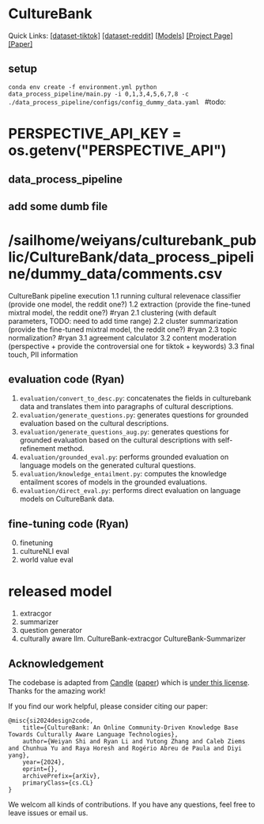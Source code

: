 # CultureBank
Quick Links: [[dataset-tiktok]](https://huggingface.co/datasets/SALT-NLP/CultureBank-TikTok) [[dataset-reddit]](https://huggingface.co/datasets/SALT-NLP/CultureBank-Reddit) [[Models](https://huggingface.co/datasets/SALT-NLP/CultureBank-Reddit)] [[Project Page]](https://salt-nlp.github.io/Design2Code/) [[Paper]](https://salt-nlp.github.io/Design2Code/)

## setup
`conda env create -f environment.yml
python data_process_pipeline/main.py -i 0,1,3,4,5,6,7,8 -c ./data_process_pipeline/configs/config_dummy_data.yaml
`
#todo:
# PERSPECTIVE_API_KEY = os.getenv("PERSPECTIVE_API")

## data_process_pipeline
## add some dumb file
# /sailhome/weiyans/culturebank_public/CultureBank/data_process_pipeline/dummy_data/comments.csv
CultureBank pipeline execution
1.1 running cultural relevenace classifier (provide one model, the reddit one?)
1.2 extraction (provide the fine-tuned mixtral model, the reddit one?) #ryan
2.1 clustering (with default parameters, TODO: need to add time range)
2.2 cluster summarization (provide the fine-tuned mixtral model, the reddit one?) #ryan
2.3 topic normalization? #ryan
3.1 agreement calculator 
3.2 content moderation (perspective + provide the controversial one for tiktok + keywords)
3.3 final touch, PII information

## evaluation code (Ryan)
1. `evaluation/convert_to_desc.py`: concatenates the fields in culturebank data and translates them into paragraphs of cultural descriptions.
2. `evaluation/generate_questions.py`: generates questions for grounded evaluation based on the cultural descriptions.
3. `evaluation/generate_questions_aug.py`: generates questions for grounded evaluation based on the cultural descriptions with self-refinement method.
4. `evaluation/grounded_eval.py`: performs grounded evaluation on language models on the generated cultural questions.
5. `evaluation/knowledge_entailment.py`: computes the knowledge entailment scores of models in the grounded evaluations.
6. `evaluation/direct_eval.py`: performs direct evaluation on language models on CultureBank data.

## fine-tuning code (Ryan)
0. finetuning
1. cultureNLI eval
2. world value eval

# released model
1. extracgor
2. summarizer
3. question generator
4. culturally aware llm. 
CultureBank-extracgor
CultureBank-Summarizer

## Acknowledgement

The codebase is adapted from [Candle](https://github.com/cultural-csk/candle) ([paper](https://arxiv.org/abs/2210.07763)) which is [under this license](https://github.com/cultural-csk/candle?tab=CC-BY-4.0-1-ov-file). Thanks for the amazing work!

If you find our work helpful, please consider citing our paper:

```
@misc{si2024design2code,
    title={CultureBank: An Online Community-Driven Knowledge Base Towards Culturally Aware Language Technologies},
    author={Weiyan Shi and Ryan Li and Yutong Zhang and Caleb Ziems and Chunhua Yu and Raya Horesh and Rogério Abreu de Paula and Diyi yang},
    year={2024},
    eprint={},
    archivePrefix={arXiv},
    primaryClass={cs.CL}
}
```

We welcom all kinds of contributions. If you have any questions, feel free to leave issues or email us.

